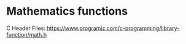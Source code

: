 # Mathematics functions

C Header Files: https://www.programiz.com/c-programming/library-function/math.h